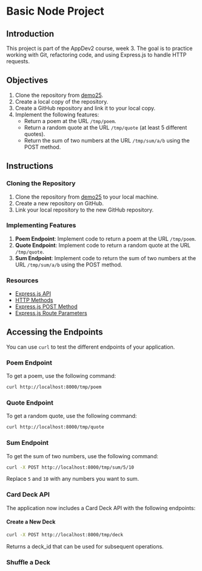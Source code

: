 # Basic Node Project

## Introduction

This project is part of the AppDev2 course, week 3. The goal is to practice working with Git, refactoring code, and using Express.js to handle HTTP requests.

## Objectives

1. Clone the repository from [demo25](https://github.com/mm-207/demo25).
2. Create a local copy of the repository.
3. Create a GitHub repository and link it to your local copy.
4. Implement the following features:
    - Return a poem at the URL `/tmp/poem`.
    - Return a random quote at the URL `/tmp/quote` (at least 5 different quotes).
    - Return the sum of two numbers at the URL `/tmp/sum/a/b` using the POST method.

## Instructions

### Cloning the Repository

1. Clone the repository from [demo25](https://github.com/mm-207/demo25) to your local machine.
2. Create a new repository on GitHub.
3. Link your local repository to the new GitHub repository.

### Implementing Features

1. **Poem Endpoint**: Implement code to return a poem at the URL `/tmp/poem`.
2. **Quote Endpoint**: Implement code to return a random quote at the URL `/tmp/quote`.
3. **Sum Endpoint**: Implement code to return the sum of two numbers at the URL `/tmp/sum/a/b` using the POST method.

### Resources

- [Express.js API](https://expressjs.com/en/api.html#app.get.method)
- [HTTP Methods](https://developer.mozilla.org/en-US/docs/Web/HTTP/Methods)
- [Express.js POST Method](https://expressjs.com/en/api.html#app.post.method)
- [Express.js Route Parameters](https://expressjs.com/en/guide/routing.html#route-parameters)

## Accessing the Endpoints

You can use `curl` to test the different endpoints of your application.

### Poem Endpoint

To get a poem, use the following command:

```sh
curl http://localhost:8000/tmp/poem
```

### Quote Endpoint

To get a random quote, use the following command:

```sh
curl http://localhost:8000/tmp/quote
```

### Sum Endpoint

To get the sum of two numbers, use the following command:

```sh
curl -X POST http://localhost:8000/tmp/sum/5/10
```

Replace `5` and `10` with any numbers you want to sum.

### Card Deck API

The application now includes a Card Deck API with the following endpoints:

#### Create a New Deck
```sh
curl -X POST http://localhost:8000/tmp/deck
```
Returns a deck_id that can be used for subsequent operations.

### Shuffle a Deck

